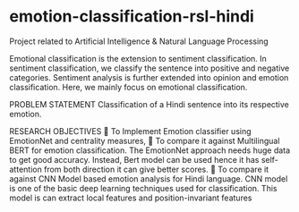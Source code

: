 # emotion-classification-rsl-hindi
Project related to Artificial Intelligence &amp; Natural Language Processing

Emotional classification is the extension to sentiment classification. In sentiment classification, we 
classify the sentence into positive and negative categories. Sentiment analysis is further extended 
into opinion and emotion classification. Here, we mainly focus on emotional classification. 

PROBLEM STATEMENT
Classification of a Hindi sentence into its respective emotion. 

RESEARCH OBJECTIVES
 To Implement Emotion classifier using EmotionNet and centrality measures, 
 To compare it against Multilingual BERT for emotion classification. The EmotionNet 
approach needs huge data to get good accuracy. Instead, Bert model can be used hence it 
has self-attention from both direction it can give better scores.
 To compare it against CNN Model based emotion analysis for Hindi language. CNN model 
is one of the basic deep learning techniques used for classification. This model is can extract 
local features and position-invariant features
